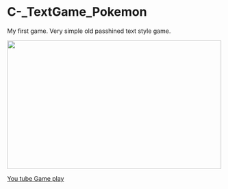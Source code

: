 # C-_TextGame_Pokemon
My first game. Very simple old passhined text style game.

<img src="https://github.com/TeddyUm/C-_TextGame_Pokemon/blob/master/1676522558768.jpg" width="500" height="300">

<a href="https://www.youtube.com/watch?v=kNrMrEz98JU&t=3s">You tube Game play</a>

